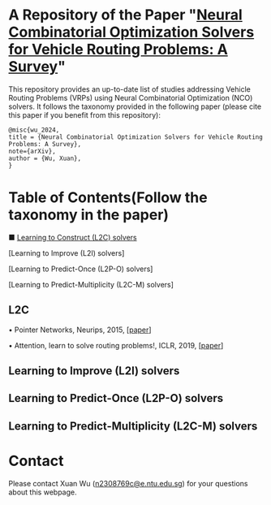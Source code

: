 # A Repository of the Paper "[Neural Combinatorial Optimization Solvers for Vehicle Routing Problems: A Survey]()"
This repository provides an up-to-date list of studies addressing Vehicle Routing Problems (VRPs) using Neural Combinatorial Optimization (NCO) solvers. It follows the taxonomy provided in the following paper (please cite this paper if you benefit from this repository):

```
@misc{wu_2024,
title = {Neural Combinatorial Optimization Solvers for Vehicle Routing Problems: A Survey},
note={arXiv},
author = {Wu, Xuan},
}
```
# Table of Contents(Follow the taxonomy in the paper)
■ [Learning to Construct (L2C) solvers](#L2C)

[Learning to Improve (L2I) solvers]

[Learning to Predict-Once (L2P-O) solvers]

[Learning to Predict-Multiplicity (L2C-M) solvers]
## L2C
&bull; Pointer Networks, Neurips, 2015, [[paper](https://proceedings.neurips.cc/paper_files/paper/2015/file/29921001f2f04bd3baee84a12e98098f-Paper.pdf)]

&bull; Attention, learn to solve routing problems!, ICLR, 2019, [[paper](https://openreview.net/pdf?id=ByxBFsRqYm)]
## Learning to Improve (L2I) solvers
## Learning to Predict-Once (L2P-O) solvers
## Learning to Predict-Multiplicity (L2C-M) solvers

# Contact

Please contact Xuan Wu ([n2308769c@e.ntu.edu.sg](n2308769c@e.ntu.edu.sg)) for your questions about this webpage.
